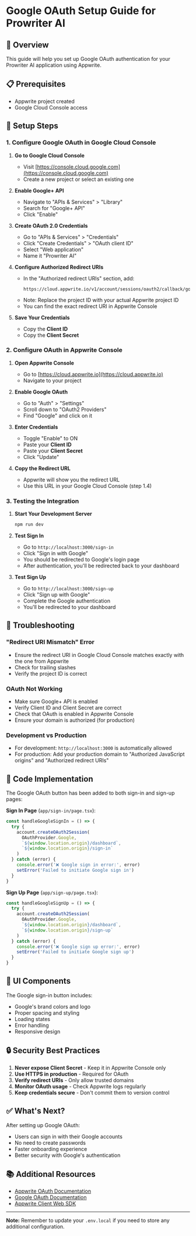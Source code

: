 # Google OAuth Setup Guide for Prowriter AI

## 🎯 Overview
This guide will help you set up Google OAuth authentication for your Prowriter AI application using Appwrite.

## 📋 Prerequisites
- Appwrite project created
- Google Cloud Console access

## 🚀 Setup Steps

### 1. Configure Google OAuth in Google Cloud Console

1. **Go to Google Cloud Console**
   - Visit [https://console.cloud.google.com](https://console.cloud.google.com)
   - Create a new project or select an existing one

2. **Enable Google+ API**
   - Navigate to "APIs & Services" > "Library"
   - Search for "Google+ API"
   - Click "Enable"

3. **Create OAuth 2.0 Credentials**
   - Go to "APIs & Services" > "Credentials"
   - Click "Create Credentials" > "OAuth client ID"
   - Select "Web application"
   - Name it "Prowriter AI"

4. **Configure Authorized Redirect URIs**
   - In the "Authorized redirect URIs" section, add:
     ```
     https://cloud.appwrite.io/v1/account/sessions/oauth2/callback/google/673b60030024f610e629
     ```
   - Note: Replace the project ID with your actual Appwrite project ID
   - You can find the exact redirect URI in Appwrite Console

5. **Save Your Credentials**
   - Copy the **Client ID**
   - Copy the **Client Secret**

### 2. Configure OAuth in Appwrite Console

1. **Open Appwrite Console**
   - Go to [https://cloud.appwrite.io](https://cloud.appwrite.io)
   - Navigate to your project

2. **Enable Google OAuth**
   - Go to "Auth" > "Settings"
   - Scroll down to "OAuth2 Providers"
   - Find "Google" and click on it

3. **Enter Credentials**
   - Toggle "Enable" to ON
   - Paste your **Client ID**
   - Paste your **Client Secret**
   - Click "Update"

4. **Copy the Redirect URL**
   - Appwrite will show you the redirect URL
   - Use this URL in your Google Cloud Console (step 1.4)

### 3. Testing the Integration

1. **Start Your Development Server**
   ```bash
   npm run dev
   ```

2. **Test Sign In**
   - Go to `http://localhost:3000/sign-in`
   - Click "Sign in with Google"
   - You should be redirected to Google's login page
   - After authentication, you'll be redirected back to your dashboard

3. **Test Sign Up**
   - Go to `http://localhost:3000/sign-up`
   - Click "Sign up with Google"
   - Complete the Google authentication
   - You'll be redirected to your dashboard

## 🔧 Troubleshooting

### "Redirect URI Mismatch" Error
- Ensure the redirect URI in Google Cloud Console matches exactly with the one from Appwrite
- Check for trailing slashes
- Verify the project ID is correct

### OAuth Not Working
- Make sure Google+ API is enabled
- Verify Client ID and Client Secret are correct
- Check that OAuth is enabled in Appwrite Console
- Ensure your domain is authorized (for production)

### Development vs Production
- For development: `http://localhost:3000` is automatically allowed
- For production: Add your production domain to "Authorized JavaScript origins" and "Authorized redirect URIs"

## 📝 Code Implementation

The Google OAuth button has been added to both sign-in and sign-up pages:

**Sign In Page** (`app/sign-in/page.tsx`):
```typescript
const handleGoogleSignIn = () => {
  try {
    account.createOAuth2Session(
      OAuthProvider.Google,
      `${window.location.origin}/dashboard`,
      `${window.location.origin}/sign-in`
    )
  } catch (error) {
    console.error('❌ Google sign in error:', error)
    setError('Failed to initiate Google sign in')
  }
}
```

**Sign Up Page** (`app/sign-up/page.tsx`):
```typescript
const handleGoogleSignUp = () => {
  try {
    account.createOAuth2Session(
      OAuthProvider.Google,
      `${window.location.origin}/dashboard`,
      `${window.location.origin}/sign-up`
    )
  } catch (error) {
    console.error('❌ Google sign up error:', error)
    setError('Failed to initiate Google sign up')
  }
}
```

## 🎨 UI Components

The Google sign-in button includes:
- Google's brand colors and logo
- Proper spacing and styling
- Loading states
- Error handling
- Responsive design

## 🔒 Security Best Practices

1. **Never expose Client Secret** - Keep it in Appwrite Console only
2. **Use HTTPS in production** - Required for OAuth
3. **Verify redirect URIs** - Only allow trusted domains
4. **Monitor OAuth usage** - Check Appwrite logs regularly
5. **Keep credentials secure** - Don't commit them to version control

## ✅ What's Next?

After setting up Google OAuth:
- Users can sign in with their Google accounts
- No need to create passwords
- Faster onboarding experience
- Better security with Google's authentication

## 📚 Additional Resources

- [Appwrite OAuth Documentation](https://appwrite.io/docs/products/auth/oauth2)
- [Google OAuth Documentation](https://developers.google.com/identity/protocols/oauth2)
- [Appwrite Client Web SDK](https://appwrite.io/docs/references/cloud/client-web/account)

---

**Note:** Remember to update your `.env.local` if you need to store any additional configuration.
